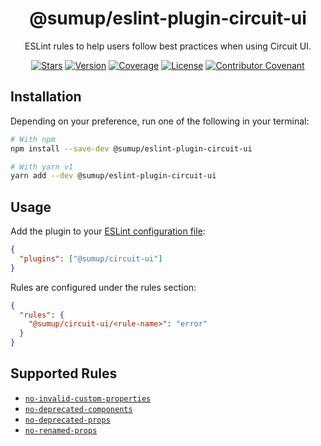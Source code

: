 <div align="center">

# @sumup/eslint-plugin-circuit-ui

ESLint rules to help users follow best practices when using Circuit UI.

[![Stars](https://img.shields.io/github/stars/sumup-oss/circuit-ui?style=social)](https://github.com/sumup-oss/circuit-ui/) [![Version](https://img.shields.io/npm/v/@sumup/eslint-plugin-circuit-ui)](https://www.npmjs.com/package/@sumup/eslint-plugin-circuit-ui) [![Coverage](https://img.shields.io/codecov/c/github/sumup-oss/circuit-ui)](https://codecov.io/gh/sumup-oss/circuit-ui) [![License](https://img.shields.io/badge/license--lightgrey.svg)](https://github.com/sumup-oss/circuit-ui/tree/main/packages/eslint-plugin-circuit-ui/LICENSE) [![Contributor Covenant](https://img.shields.io/badge/Contributor%20Covenant-v2.1%20adopted-ff69b4.svg)](https://github.com/sumup-oss/circuit-ui/tree/main/CODE_OF_CONDUCT.md)

</div>

## Installation

Depending on your preference, run one of the following in your terminal:

```sh
# With npm
npm install --save-dev @sumup/eslint-plugin-circuit-ui

# With yarn v1
yarn add --dev @sumup/eslint-plugin-circuit-ui
```

## Usage

Add the plugin to your [ESLint configuration file](https://eslint.org/docs/latest/use/configure/configuration-files):

```json
{
  "plugins": ["@sumup/circuit-ui"]
}
```

Rules are configured under the rules section:

```json
{
  "rules": {
    "@sumup/circuit-ui/<rule-name>": "error"
  }
}
```

## Supported Rules

- [`no-invalid-custom-properties`](https://github.com/sumup-oss/circuit-ui/tree/main/packages/eslint-plugin-circuit-ui/no-invalid-custom-properties)
- [`no-deprecated-components`](https://github.com/sumup-oss/circuit-ui/tree/main/packages/eslint-plugin-circuit-ui/no-deprecated-components)
- [`no-deprecated-props`](https://github.com/sumup-oss/circuit-ui/tree/main/packages/eslint-plugin-circuit-ui/no-deprecated-props)
- [`no-renamed-props`](https://github.com/sumup-oss/circuit-ui/tree/main/packages/eslint-plugin-circuit-ui/no-renamed-props)
